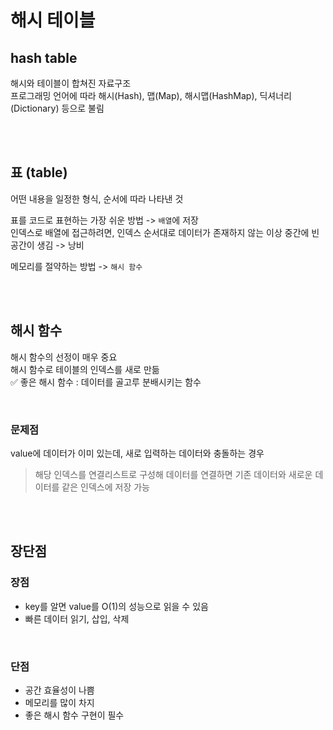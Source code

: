 # 해시 테이블

## hash table

해시와 테이블이 합쳐진 자료구조  
프로그래밍 언어에 따라 해시(Hash), 맵(Map), 해시맵(HashMap), 딕셔너리(Dictionary) 등으로 불림  

<br><br>

## 표 (table)

어떤 내용을 일정한 형식, 순서에 따라 나타낸 것  

표를 코드로 표현하는 가장 쉬운 방법 -> `배열`에 저장  
인덱스로 배열에 접근하려면, 인덱스 순서대로 데이터가 존재하지 않는 이상 중간에 빈 공간이 생김 -> 낭비

메모리를 절약하는 방법 -> `해시 함수`

<br><br>

## 해시 함수

해시 함수의 선정이 매우 중요  
해시 함수로 테이블의 인덱스를 새로 만듦  
✅ 좋은 해시 함수 : 데이터를 골고루 분배시키는 함수

<br>

### 문제점
value에 데이터가 이미 있는데, 새로 입력하는 데이터와 충돌하는 경우  

> 해당 인덱스를 연결리스트로 구성해 데이터를 연결하면 기존 데이터와 새로운 데이터를 같은 인덱스에 저장 가능

<br><br>

## 장단점

### 장점

* key를 알면 value를 O(1)의 성능으로 읽을 수 있음
* 빠른 데이터 읽기, 삽입, 삭제

<br>

### 단점

* 공간 효율성이 나쁨
* 메모리를 많이 차지
* 좋은 해시 함수 구현이 필수
